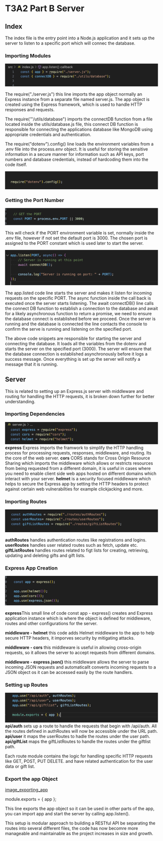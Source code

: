 # T3A2 Part B Server

## Index
The index file is the entry point into a Node.js application and it sets up the server to listen to a specific port which will connec the database.

### Importing Modules
![index_code_image](./src/images/index_code.png)

The require("./server.js") this line imports the app object normally an Express instance from a separate file named server.js. The app object is created using the Express framework, which is used to handle HTTP responses and requests.

The require('"/utils/database") imports the connectDB function from a file located inside the utils/database.js file, this connect DB function is responsible for connecting the applications database like MongoDB using appropriate credentials and authentication.

The require("dotenv").config() line loads the environment variables from a .env file into the process.env object. It is useful for storing the sensitive information in a secure manner for information such as API keys, port numbers and database credentials, instead of hardcoding them into the code itself.

![image_.env_code](./src/images/dot.env_code.png)

### Getting the Port Number

![image_getting_port_code](./src/images/getting_port_code.png)

This will check if the PORT environment variable is set, normally inside the .env file, however if not set the default port is 3000. The chosen port is assigned to the PORT constant which is used later to start the server.

![image_starting_server_code](./src/images/starting_server_code.png)

The app.listed code line starts the server and makes it listen for incoming requests on the specific PORT. The async function inside the call back is executed once the server starts listening. The await connectDB() line calls the connect DB function to establish a connection to the database and await for a likely asynchronous function to return a promise, we need to ensure the database connect is established before we proceed. Once the server is running and the database is connected the line contacts the console to confirm the serve is running and listening on the specified port.

The above code snippets are responsible for starting the server and connecting the database. It loads all the variables from the dotenv and starts the server on the specified port (3000). The server will ensure that the database connection is established asynchronously before it logs a success message.  Once everything is set up the server will notify a message that it is running.

## Server
This is related to setting up an Express.js server with middleware and routing for handling the HTTP requests, it is broken down further for better understanding.

### Importing Dependencies

![image_importing_dependencies_code](./src/images/importing_dependencies_code.png)
<b>express</b>
Express imports the framwork to simplify the HTTP handling process for processing requests, responses, middleware, and routing. Its the core of the web server.
<b>cors</b>
CORS stands for Cross Origin Resource Sharing which imports the middleware which allows or restricts resources from being requested from a different domain, it is useful in cases where you need to enable client side web apps hosted on different domains which interact with your server.
<b>helmet</b> is a security focused middleware which helps to secure the Express app by setting the HTTP headers to protect against certain web vulnerabilties for example clickjacking and more.

### Importing Routes

![image_importing_routes_code](./src/images/importing_routes_code.png)

<b>authRoutes</b> handles authentication routes like registrations and logins.
<b>userRoutes</b> handles user related routes such as fetch, update etc.
<b>giftListRoutes</b> handles routes related to figt lists for creating, retrieving, updating and deleting gifts and gift lists.

### Express App Creation

![image_express_code](./src/images/app_middleware_code.png)

<b> express</b>This small line of code const app - express() creates and Express application instance which is where the object is defined for middleware, routes and other configurations for the server.

<b>middleware - helmet</b> this code adds Helmet middleware to the app to help secure HTTP headers, it imporves security by mitigating attacks.

<b>middleware - cors</b> this middleware is useful in allowing cross-origin requests, so it allows the server to accept requests from different domains.

<b>middleware - express.json()</b> this middleware allows the server to parse incoming JSON requests and automaticallt converts incoming requests to a JSON object os it can be accessed easily by the route handlers.

### Setting up Routes

![image_settingup_routes](./src/images/setting_routes_code.png)
<b>api/auth</b> sets up a route to handle the requests that begin with /api/auth. All the routes defined in authRoutes will now be accessible under the URL path.
<b>api/user</b> it maps the userRoutes to hadle the routes under the user path.
<b>api/giftList</b> maps the giftListRoutes to handle the routes under the giftlist path.

Each route module contains the logic for handling specific HTTP requests like GET, POST, PUT DELETE. and have related authentication for the user data or gift list.

### Export the app Object

[image_exporting_app](./src/images/setting_routes_code.png)

module.exports = { app };

This line exports the app object so it can be used in other parts of the app, you can import app and start the server by calling app.listen().

This setup is modular approach to building a RESTful API be separating the routes into several different files, the code has now becomre more manageable and maintainable as the project increases in size and growth.


